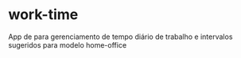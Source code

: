 # work-time
App de para gerenciamento de tempo diário de trabalho e intervalos sugeridos para modelo home-office
